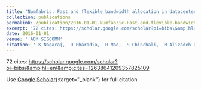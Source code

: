 ```yaml
---
title: "Numfabric: Fast and flexible bandwidth allocation in datacenters"
collection: publications
permalink: /publication/2016-01-01-Numfabric-Fast-and-flexible-bandwidth-allocation-in-datacenters
excerpt: '72 cites: https://scholar.google.com/scholar?oi=bibs\&amp;hl=en\&amp;cites=12638641209357825109'
date: 2016-01-01
venue: ' ACM SIGCOMM'
citation: ' K Nagaraj,  D Bharadia,  H Mao,  S Chinchali,  M Alizadeh and  S Katti'
---
```

72 cites: https://scholar.google.com/scholar?oi=bibs\&amp;hl=en\&amp;cites=12638641209357825109

Use [Google Scholar](https://scholar.google.com/scholar?q=Numfabric:+Fast+and+flexible+bandwidth+allocation+in+datacenters){:target="_blank"} for full citation